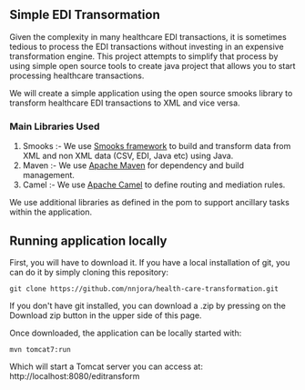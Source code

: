 ## Simple EDI Transormation 

Given the complexity in many healthcare EDI transactions, it is sometimes tedious to process the EDI transactions without investing in an expensive transformation engine.  This project attempts to simplify that process by using simple open source tools to create java project that allows you to start processing healthcare transactions.

We will create a simple application using the open source smooks library to transform healthcare EDI transactions to XML and vice versa.

### Main Libraries Used

1.  Smooks  :-  We use [Smooks framework](http://www.smooks.org/) to build and transform data from XML and non XML data (CSV, EDI, Java etc) using Java.
2.  Maven   :-  We use [Apache Maven](https://maven.apache.org/) for dependency and build management. 
3.  Camel   :-  We use [Apache Camel](http://camel.apache.org/) to define routing and mediation rules.

We use additional libraries as defined in the pom to support ancillary tasks within the application.


## Running application locally

First, you will have to download it. If you have a local installation of git, you can do it by simply cloning this repository:
```
git clone https://github.com/nnjora/health-care-transformation.git
```
If you don't have git installed, you can download a .zip by pressing on the Download zip button in the upper side of this page.

Once downloaded, the application can be locally started with:
```
mvn tomcat7:run
```
Which will start a Tomcat server you can access at: http://localhost:8080/editransform
